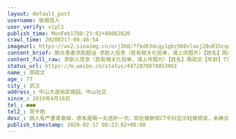 ```yaml
---
layout: default_post
username: 吸烟怪人
user_verify: vipl1
publish_time: MonFeb1708:23:02+08002020
crawl_time: 20200217-09:46:54
imageurl: https://wx2.sinaimg.cn/orj360/7fbd63dcgy1gbz360vlaxj20u01hcqev.jpg,https://wx1.sinaimg.cn/orj360/7fbd63dcgy1gbz3z1ecppj23402c0npd.jpg
content_brief: 肺炎患者求助超话 求助人信息（若有相关化验单，请上传图片）【姓名】周政文【年龄】77【所在城市】武汉【所在小区、社区】中山大道裕亚俊园。中山社区【患病时间】2019年4月16日【联系方式】●●●【其他紧急联系人】周子皓【病情描述】 病人有严重肾衰竭，原本是隔一天透析一次。现 ...全文
content_full_raw: 求助人信息（若有相关化验单，请上传图片）【姓名】周政文【年龄】77【所在城市】武汉【所在小区、社区】中山大道裕亚俊园。中山社区【患病时间】2019年4月16日【联系方式】●●●【其他紧急联系人】周子皓【病情描述】病人有严重肾衰竭，原本是隔一天透析一次。现在做肺部CT平扫显示轻微感染，未确诊为新冠肺炎。病人现在无处做透析，也没有医院收治。实在是没有办法了，老人已经不能再拖了！联系医院和社区5天来一直都没有结果！
status_url: https://m.weibo.cn/status/4472870878853061
name_: 周政文
age_: 77
city_: 武汉
address_: 中山大道裕亚俊园。中山社区
since_: 2019年4月16日
tel_: ●●●
tel2_: 周子皓
desc_: 病人有严重肾衰竭，原本是隔一天透析一次。现在做肺部CT平扫显示轻微感染，未确诊为新冠肺炎。病人现在无处做透析，也没有医院收治。实在是没有办法了，老人已经不能再拖了！联系医院和社区5天来一直都没有结果！
publish_timestamp: 2020-02-17 08:23:02+08:00
---
```

